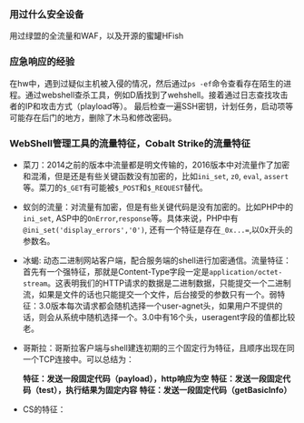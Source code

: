 ### 用过什么安全设备
用过绿盟的全流量和WAF，以及开源的蜜罐HFish

### 应急响应的经验
在hw中，遇到过疑似主机被入侵的情况，然后通过``ps -ef``命令查看存在陌生的进程。通过webshell查杀工具，例如D盾找到了wehshell。接着通过日志查找攻击者的IP和攻击方式（playload等）。
最后检查一遍SSH密钥，计划任务，启动项等可能存在后门的地方，删除了木马和修改密码。

### WebShell管理工具的流量特征，Cobalt Strike的流量特征
- 菜刀：2014之前的版本中流量都是明文传输的，2016版本中对流量作了加密和混淆，但是还是有些关键函数没有加密的，比如``ini_set``, ``z0``, ``eval``, ``assert``等。菜刀的``$_GET``有可能被``$_POST``和``$_REQUEST``替代。

- 蚁剑的流量：对流量有加密，但是有些关键代码是没有加密的。比如PHP中的``ini_set``, ASP中的``OnError``,``response``等。具体来说，PHP中有``@ini_set('display_errors','0')``, 还有一个特征是存在``_0x...=``,以0x开头的参数名。

- 冰蝎: 动态二进制网站客户端，配合服务端的shell进行加密通信。流量特征：首先有一个强特征，那就是Content-Type字段一定是``application/octet-stream``。这表明我们的HTTP请求的数据是二进制数据，只能提交一个二进制流，如果是文件的话也只能提交一个文件，后台接受的参数只有一个。弱特征：3.0版本每次请求都会随机选择一个user-agnet头，如果用户不提供的话，则会从系统中随机选择一个。3.0中有16个头，useragent字段的值都比较老。

- 哥斯拉：哥斯拉客户端与shell建连初期的三个固定行为特征，且顺序出现在同一个TCP连接中。可以总结为：

  **特征：发送一段固定代码（payload），http响应为空**
  **特征：发送一段固定代码（test），执行结果为固定内容**
  **特征：发送一段固定代码（getBasicInfo）**

- CS的特征：
